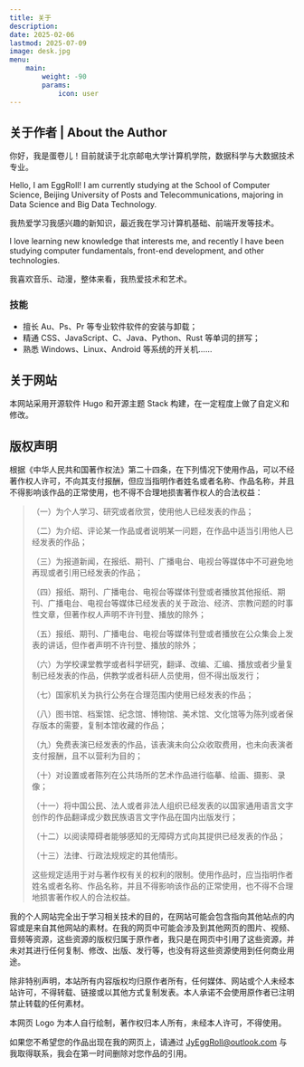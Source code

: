 ```yaml
---
title: 关于
description: 
date: 2025-02-06
lastmod: 2025-07-09
image: desk.jpg
menu:
    main: 
        weight: -90
        params:
            icon: user
---
```


## 关于作者 | About the Author

你好，我是蛋卷儿！目前就读于北京邮电大学计算机学院，数据科学与大数据技术专业。

Hello, I am EggRoll! I am currently studying at the School of Computer Science, Beijing University of Posts and Telecommunications, majoring in Data Science and Big Data Technology.

我热爱学习我感兴趣的新知识，最近我在学习计算机基础、前端开发等技术。

I love learning new knowledge that interests me, and recently I have been studying computer fundamentals, front-end development, and other technologies.

我喜欢音乐、动漫，整体来看，我热爱技术和艺术。

### 技能

- 擅长 Au、Ps、Pr 等专业软件软件的安装与卸载；
- 精通 CSS、JavaScript、C、Java、Python、Rust 等单词的拼写；
- 熟悉 Windows、Linux、Android 等系统的开关机……

## 关于网站

本网站采用开源软件 Hugo 和开源主题 Stack 构建，在一定程度上做了自定义和修改。

## 版权声明

根据《中华人民共和国著作权法》第二十四条，在下列情况下使用作品，可以不经著作权人许可，不向其支付报酬，但应当指明作者姓名或者名称、作品名称，并且不得影响该作品的正常使用，也不得不合理地损害著作权人的合法权益：

>（一）为个人学习、研究或者欣赏，使用他人已经发表的作品；
>
>（二）为介绍、评论某一作品或者说明某一问题，在作品中适当引用他人已经发表的作品；
>
>（三）为报道新闻，在报纸、期刊、广播电台、电视台等媒体中不可避免地再现或者引用已经发表的作品；
>
>（四）报纸、期刊、广播电台、电视台等媒体刊登或者播放其他报纸、期刊、广播电台、电视台等媒体已经发表的关于政治、经济、宗教问题的时事性文章，但著作权人声明不许刊登、播放的除外；
>
>（五）报纸、期刊、广播电台、电视台等媒体刊登或者播放在公众集会上发表的讲话，但作者声明不许刊登、播放的除外；
>
>（六）为学校课堂教学或者科学研究，翻译、改编、汇编、播放或者少量复制已经发表的作品，供教学或者科研人员使用，但不得出版发行；
>
>（七）国家机关为执行公务在合理范围内使用已经发表的作品；
>
>（八）图书馆、档案馆、纪念馆、博物馆、美术馆、文化馆等为陈列或者保存版本的需要，复制本馆收藏的作品；
>
>（九）免费表演已经发表的作品，该表演未向公众收取费用，也未向表演者支付报酬，且不以营利为目的；
>
>（十）对设置或者陈列在公共场所的艺术作品进行临摹、绘画、摄影、录像；
>
>（十一）将中国公民、法人或者非法人组织已经发表的以国家通用语言文字创作的作品翻译成少数民族语言文字作品在国内出版发行；
>
>（十二）以阅读障碍者能够感知的无障碍方式向其提供已经发表的作品；
>
>（十三）法律、行政法规规定的其他情形。
>
>这些规定适用于对与著作权有关的权利的限制。使用作品时，应当指明作者姓名或者名称、作品名称，并且不得影响该作品的正常使用，也不得不合理地损害著作权人的合法权益。

我的个人网站完全出于学习相关技术的目的，在网站可能会包含指向其他站点的内容或是来自其他网站的素材。在我的网页中可能会涉及到其他网页的图片、视频、音频等资源，这些资源的版权归属于原作者，我只是在网页中引用了这些资源，并未对其进行任何复制、修改、出版、发行等，也没有将这些资源使用到任何商业用途。

除非特别声明，本站所有内容版权均归原作者所有，任何媒体、网站或个人未经本站许可，不得转载、链接或以其他方式复制发表。本人承诺不会使用原作者已注明禁止转载的任何素材。

本网页 Logo 为本人自行绘制，著作权归本人所有，未经本人许可，不得使用。

如果您不希望您的作品出现在我的网页上，请通过 <JyEggRoll@outlook.com> 与我取得联系，我会在第一时间删除对您作品的引用。
